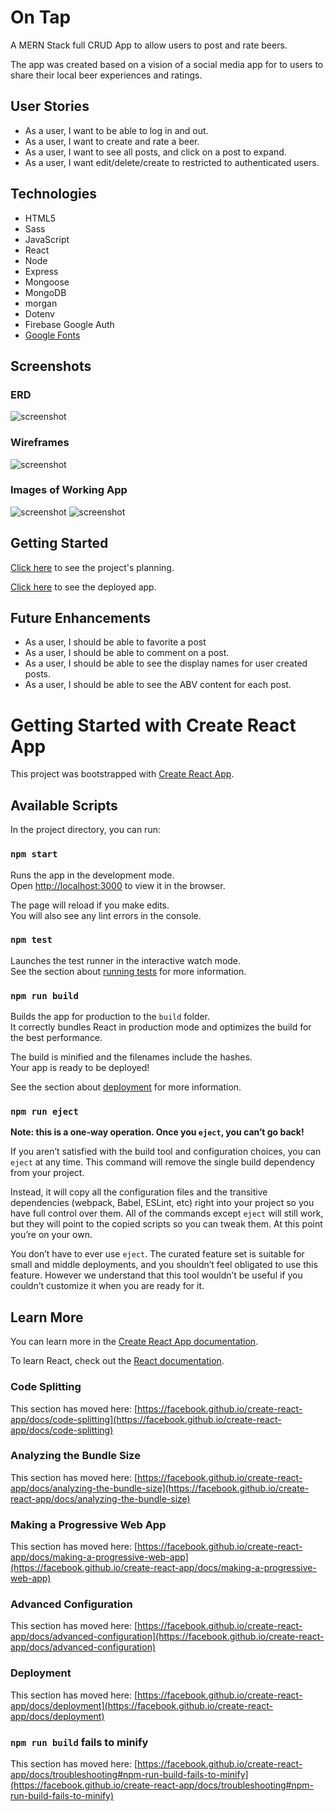 # On Tap

A MERN Stack full CRUD App to allow users to post and rate beers.

The app was created based on a vision of a social media app for to users to share their local beer experiences and ratings. 

## User Stories 
- As a user, I want to be able to log in and out.
- As a user, I want to create and rate a beer.
- As a user, I want to see all posts, and click on a post to expand. 
- As a user, I want edit/delete/create to restricted to authenticated users. 

## Technologies 
- HTML5
- Sass
- JavaScript
- React
- Node
- Express
- Mongoose
- MongoDB
- morgan
- Dotenv
- Firebase Google Auth
- [Google Fonts](https://fonts.google.com/)

## Screenshots

### ERD
![screenshot](./images/p3-ERD.png)

### Wireframes
![screenshot](./images/p3-wireframe.png)

### Images of Working App 
![screenshot](./images/home-index.png)
![screenshot](./images/show-page.png)

## Getting Started
[Click here](https://trello.com/b/KSW0B6jO/project-3) to see the project's planning. 

[Click here](https://on-tap.netlify.app/) to see the deployed app.

## Future Enhancements
- As a user, I should be able to favorite a post 
- As a user, I should be able to comment on a post. 
- As a user, I should be able to see the display names for user created posts. 
- As a user, I should be able to see the ABV content for each post. 

# Getting Started with Create React App

This project was bootstrapped with [Create React App](https://github.com/facebook/create-react-app).

## Available Scripts

In the project directory, you can run:

### `npm start`

Runs the app in the development mode.\
Open [http://localhost:3000](http://localhost:3000) to view it in the browser.

The page will reload if you make edits.\
You will also see any lint errors in the console.

### `npm test`

Launches the test runner in the interactive watch mode.\
See the section about [running tests](https://facebook.github.io/create-react-app/docs/running-tests) for more information.

### `npm run build`

Builds the app for production to the `build` folder.\
It correctly bundles React in production mode and optimizes the build for the best performance.

The build is minified and the filenames include the hashes.\
Your app is ready to be deployed!

See the section about [deployment](https://facebook.github.io/create-react-app/docs/deployment) for more information.

### `npm run eject`

**Note: this is a one-way operation. Once you `eject`, you can’t go back!**

If you aren’t satisfied with the build tool and configuration choices, you can `eject` at any time. This command will remove the single build dependency from your project.

Instead, it will copy all the configuration files and the transitive dependencies (webpack, Babel, ESLint, etc) right into your project so you have full control over them. All of the commands except `eject` will still work, but they will point to the copied scripts so you can tweak them. At this point you’re on your own.

You don’t have to ever use `eject`. The curated feature set is suitable for small and middle deployments, and you shouldn’t feel obligated to use this feature. However we understand that this tool wouldn’t be useful if you couldn’t customize it when you are ready for it.

## Learn More

You can learn more in the [Create React App documentation](https://facebook.github.io/create-react-app/docs/getting-started).

To learn React, check out the [React documentation](https://reactjs.org/).

### Code Splitting

This section has moved here: [https://facebook.github.io/create-react-app/docs/code-splitting](https://facebook.github.io/create-react-app/docs/code-splitting)

### Analyzing the Bundle Size

This section has moved here: [https://facebook.github.io/create-react-app/docs/analyzing-the-bundle-size](https://facebook.github.io/create-react-app/docs/analyzing-the-bundle-size)

### Making a Progressive Web App

This section has moved here: [https://facebook.github.io/create-react-app/docs/making-a-progressive-web-app](https://facebook.github.io/create-react-app/docs/making-a-progressive-web-app)

### Advanced Configuration

This section has moved here: [https://facebook.github.io/create-react-app/docs/advanced-configuration](https://facebook.github.io/create-react-app/docs/advanced-configuration)

### Deployment

This section has moved here: [https://facebook.github.io/create-react-app/docs/deployment](https://facebook.github.io/create-react-app/docs/deployment)

### `npm run build` fails to minify

This section has moved here: [https://facebook.github.io/create-react-app/docs/troubleshooting#npm-run-build-fails-to-minify](https://facebook.github.io/create-react-app/docs/troubleshooting#npm-run-build-fails-to-minify)
